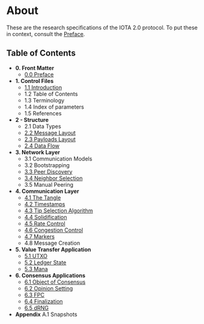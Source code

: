 # About

These are the research specifications of the IOTA 2.0 protocol.  To put these in context, consult the [Preface](./0.0%20Preface.md).

## Table of Contents

- **0. Front Matter**
	- [0.0 Preface](./0.0%20Preface.md)
- **1. Control Files**
	- [1.1	Introduction](./1.1%20Introduction.md)
	- 1.2	Table of Contents
	- 1.3	Terminology
	- 1.4	Index of parameters
	- 1.5	References
- **2 - Structure**
	- 2.1	Data Types
	- [2.2	Message Layout](./2.2%20Message%20Layout.md)
	- [2.3	Payloads Layout](./2.3%20Standard%20Payloads%20Layout.md)
	- [2.4	Data Flow](./2.4%20Data%20Flow.md)
- **3. Network Layer**
	- 3.1	Communication Models
	- 3.2	Bootstrapping
	- [3.3	Peer Discovery](./3.3%20Peer%20Discovery.md)
	- [3.4	Neighbor Selection](./3.4%20Neighbor%20Selection.md)
	- 3.5	Manual Peering
- **4. Communication Layer**
	- [4.1	The Tangle](./4.1%20The%20Tangle.md)
	- [4.2 Timestamps](./4.2%20Timestamps.md)
	- [4.3 Tip Selection Algorithm](./4.3%20Tip%20Selection%20Algorithm.md)
	- [4.4	 Solidification](./4.4%20Solidification.md)
	- [4.5	 Rate Control](./4.5%20Rate%20Control.md)
	- [4.6 Congestion Control](./4.6%20Congestion%20Control.md)
	- [4.7	Markers](./4.7%20Markers.md)
	- 4.8	Message Creation
- **5. Value Transfer Application**
	- [5.1	UTXO](./5.1%20UTXO.md)
	- [5.2	Ledger State](./5.2%20Ledger%20State.md)
	- [5.3	Mana](./5.3%20Mana.md)
- **6. Consensus Applications**
	- [6.1 Object of Consensus](./6.1%20Objects%20of%20Consensus.md)
	- [6.2 Opinion Setting](./6.2%20Opinion%20Setting.md)
	- [6.3 FPC](./6.3%20Fast%20Probabilistic%20Consensus.md)
	- [6.4 Finalization](./6.4%20Finalization.md)
	- [6.5	 dRNG](./6.5%20dRNG.md)
- **Appendix**
	A.1	Snapshots

